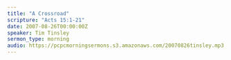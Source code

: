 ```yaml
---
title: "A Crossroad"
scripture: "Acts 15:1-21"
date: 2007-08-26T00:00:00Z
speaker: Tim Tinsley
sermon_type: morning
audio: https://pcpcmorningsermons.s3.amazonaws.com/20070826tinsley.mp3 
---
```



